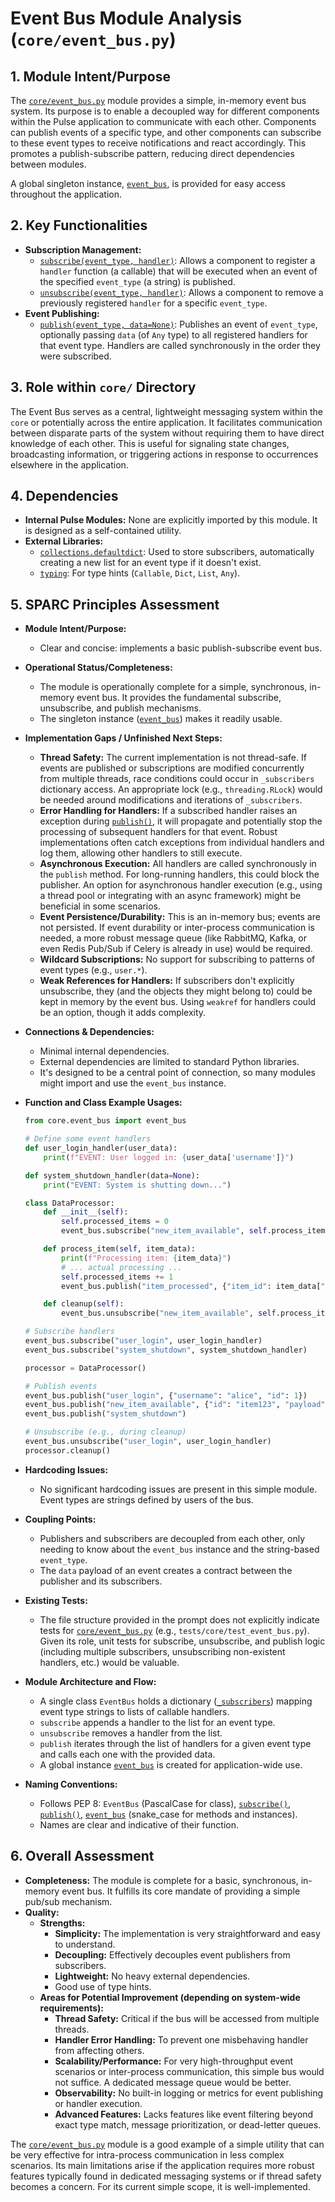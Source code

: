 # Event Bus Module Analysis (`core/event_bus.py`)

## 1. Module Intent/Purpose

The [`core/event_bus.py`](core/event_bus.py:1) module provides a simple, in-memory event bus system. Its purpose is to enable a decoupled way for different components within the Pulse application to communicate with each other. Components can publish events of a specific type, and other components can subscribe to these event types to receive notifications and react accordingly. This promotes a publish-subscribe pattern, reducing direct dependencies between modules.

A global singleton instance, [`event_bus`](core/event_bus.py:20), is provided for easy access throughout the application.

## 2. Key Functionalities

*   **Subscription Management:**
    *   [`subscribe(event_type, handler)`](core/event_bus.py:8): Allows a component to register a `handler` function (a callable) that will be executed when an event of the specified `event_type` (a string) is published.
    *   [`unsubscribe(event_type, handler)`](core/event_bus.py:11): Allows a component to remove a previously registered `handler` for a specific `event_type`.
*   **Event Publishing:**
    *   [`publish(event_type, data=None)`](core/event_bus.py:15): Publishes an event of `event_type`, optionally passing `data` (of `Any` type) to all registered handlers for that event type. Handlers are called synchronously in the order they were subscribed.

## 3. Role within `core/` Directory

The Event Bus serves as a central, lightweight messaging system within the `core` or potentially across the entire application. It facilitates communication between disparate parts of the system without requiring them to have direct knowledge of each other. This is useful for signaling state changes, broadcasting information, or triggering actions in response to occurrences elsewhere in the application.

## 4. Dependencies

*   **Internal Pulse Modules:** None are explicitly imported by this module. It is designed as a self-contained utility.
*   **External Libraries:**
    *   [`collections.defaultdict`](https://docs.python.org/3/library/collections.html#collections.defaultdict): Used to store subscribers, automatically creating a new list for an event type if it doesn't exist.
    *   [`typing`](https://docs.python.org/3/library/typing.html): For type hints (`Callable`, `Dict`, `List`, `Any`).

## 5. SPARC Principles Assessment

*   **Module Intent/Purpose:**
    *   Clear and concise: implements a basic publish-subscribe event bus.

*   **Operational Status/Completeness:**
    *   The module is operationally complete for a simple, synchronous, in-memory event bus. It provides the fundamental subscribe, unsubscribe, and publish mechanisms.
    *   The singleton instance ([`event_bus`](core/event_bus.py:20)) makes it readily usable.

*   **Implementation Gaps / Unfinished Next Steps:**
    *   **Thread Safety:** The current implementation is not thread-safe. If events are published or subscriptions are modified concurrently from multiple threads, race conditions could occur in `_subscribers` dictionary access. An appropriate lock (e.g., `threading.RLock`) would be needed around modifications and iterations of `_subscribers`.
    *   **Error Handling for Handlers:** If a subscribed handler raises an exception during [`publish()`](core/event_bus.py:15), it will propagate and potentially stop the processing of subsequent handlers for that event. Robust implementations often catch exceptions from individual handlers and log them, allowing other handlers to still execute.
    *   **Asynchronous Execution:** All handlers are called synchronously in the `publish` method. For long-running handlers, this could block the publisher. An option for asynchronous handler execution (e.g., using a thread pool or integrating with an async framework) might be beneficial in some scenarios.
    *   **Event Persistence/Durability:** This is an in-memory bus; events are not persisted. If event durability or inter-process communication is needed, a more robust message queue (like RabbitMQ, Kafka, or even Redis Pub/Sub if Celery is already in use) would be required.
    *   **Wildcard Subscriptions:** No support for subscribing to patterns of event types (e.g., `user.*`).
    *   **Weak References for Handlers:** If subscribers don't explicitly unsubscribe, they (and the objects they might belong to) could be kept in memory by the event bus. Using `weakref` for handlers could be an option, though it adds complexity.

*   **Connections & Dependencies:**
    *   Minimal internal dependencies.
    *   External dependencies are limited to standard Python libraries.
    *   It's designed to be a central point of connection, so many modules might import and use the `event_bus` instance.

*   **Function and Class Example Usages:**
    ```python
    from core.event_bus import event_bus

    # Define some event handlers
    def user_login_handler(user_data):
        print(f"EVENT: User logged in: {user_data['username']}")

    def system_shutdown_handler(data=None):
        print("EVENT: System is shutting down...")

    class DataProcessor:
        def __init__(self):
            self.processed_items = 0
            event_bus.subscribe("new_item_available", self.process_item)

        def process_item(self, item_data):
            print(f"Processing item: {item_data}")
            # ... actual processing ...
            self.processed_items += 1
            event_bus.publish("item_processed", {"item_id": item_data["id"], "status": "success"})

        def cleanup(self):
            event_bus.unsubscribe("new_item_available", self.process_item)

    # Subscribe handlers
    event_bus.subscribe("user_login", user_login_handler)
    event_bus.subscribe("system_shutdown", system_shutdown_handler)

    processor = DataProcessor()

    # Publish events
    event_bus.publish("user_login", {"username": "alice", "id": 1})
    event_bus.publish("new_item_available", {"id": "item123", "payload": "some data"})
    event_bus.publish("system_shutdown")

    # Unsubscribe (e.g., during cleanup)
    event_bus.unsubscribe("user_login", user_login_handler)
    processor.cleanup()
    ```

*   **Hardcoding Issues:**
    *   No significant hardcoding issues are present in this simple module. Event types are strings defined by users of the bus.

*   **Coupling Points:**
    *   Publishers and subscribers are decoupled from each other, only needing to know about the `event_bus` instance and the string-based `event_type`.
    *   The `data` payload of an event creates a contract between the publisher and its subscribers.

*   **Existing Tests:**
    *   The file structure provided in the prompt does not explicitly indicate tests for [`core/event_bus.py`](core/event_bus.py:1) (e.g., `tests/core/test_event_bus.py`). Given its role, unit tests for subscribe, unsubscribe, and publish logic (including multiple subscribers, unsubscribing non-existent handlers, etc.) would be valuable.

*   **Module Architecture and Flow:**
    *   A single class `EventBus` holds a dictionary ([`_subscribers`](core/event_bus.py:6)) mapping event type strings to lists of callable handlers.
    *   `subscribe` appends a handler to the list for an event type.
    *   `unsubscribe` removes a handler from the list.
    *   `publish` iterates through the list of handlers for a given event type and calls each one with the provided data.
    *   A global instance [`event_bus`](core/event_bus.py:20) is created for application-wide use.

*   **Naming Conventions:**
    *   Follows PEP 8: `EventBus` (PascalCase for class), [`subscribe()`](core/event_bus.py:8), [`publish()`](core/event_bus.py:15), [`event_bus`](core/event_bus.py:20) (snake_case for methods and instances).
    *   Names are clear and indicative of their function.

## 6. Overall Assessment

*   **Completeness:** The module is complete for a basic, synchronous, in-memory event bus. It fulfills its core mandate of providing a simple pub/sub mechanism.
*   **Quality:**
    *   **Strengths:**
        *   **Simplicity:** The implementation is very straightforward and easy to understand.
        *   **Decoupling:** Effectively decouples event publishers from subscribers.
        *   **Lightweight:** No heavy external dependencies.
        *   Good use of type hints.
    *   **Areas for Potential Improvement (depending on system-wide requirements):**
        *   **Thread Safety:** Critical if the bus will be accessed from multiple threads.
        *   **Handler Error Handling:** To prevent one misbehaving handler from affecting others.
        *   **Scalability/Performance:** For very high-throughput event scenarios or inter-process communication, this simple bus would not suffice. A dedicated message queue would be better.
        *   **Observability:** No built-in logging or metrics for event publishing or handler execution.
        *   **Advanced Features:** Lacks features like event filtering beyond exact type match, message prioritization, or dead-letter queues.

The [`core/event_bus.py`](core/event_bus.py:1) module is a good example of a simple utility that can be very effective for intra-process communication in less complex scenarios. Its main limitations arise if the application requires more robust features typically found in dedicated messaging systems or if thread safety becomes a concern. For its current simple scope, it is well-implemented.